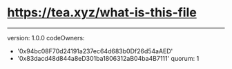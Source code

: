 # https://tea.xyz/what-is-this-file
---
version: 1.0.0
codeOwners:
  - '0x94bc08F70d24191a237ec64d683b0Df26d54aAED'
  - '0x83dacd48d844a8eD301ba1806312aB04ba4B7111'
quorum: 1
